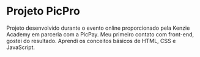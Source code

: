 # Projeto PicPro
Projeto desenvolvido durante o evento online proporcionado pela Kenzie Academy em parceria com a PicPay. 
Meu primeiro contato com front-end, gostei do resultado. 
Aprendi os conceitos básicos de HTML, CSS e JavaScript.
